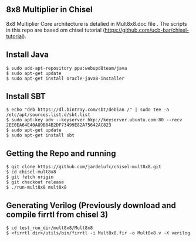 8x8 Multiplier in Chisel
-------------------------

8x8 Multiplier Core architecture is detalied in Mult8x8.doc file . The scripts in this repo are based om chisel tutorial (https://github.com/ucb-bar/chisel-tutorial).

Install Java
------------

    $ sudo add-apt-repository ppa:webupd8team/java
    $ sudo apt-get update
    $ sudo apt-get install oracle-java8-installer


Install SBT
-----------

    $ echo "deb https://dl.bintray.com/sbt/debian /" | sudo tee -a /etc/apt/sources.list.d/sbt.list
    $ sudo apt-key adv --keyserver hkp://keyserver.ubuntu.com:80 --recv 2EE0EA64E40A89B84B2DF73499E82A75642AC823
    $ sudo apt-get update
    $ sudo apt-get install sbt


Getting the Repo and running 
----------------------------

    $ git clone https://github.com/jardelufc/chisel-mult8x8.git
    $ cd chisel-mult8x8
    $ git fetch origin
    $ git checkout release
    $ ./run-mult8x8 mult8x8
    
Generating Verilog (Previously download and compile firrtl from chisel 3)
-------------------------------------------------------------------------
    $ cd test_run_dir/mult8x8/Mult8x8
    $ <firrtl dir>/utils/bin/firrtl -i Mult8x8.fir -o Mult8x8.v -X verilog



